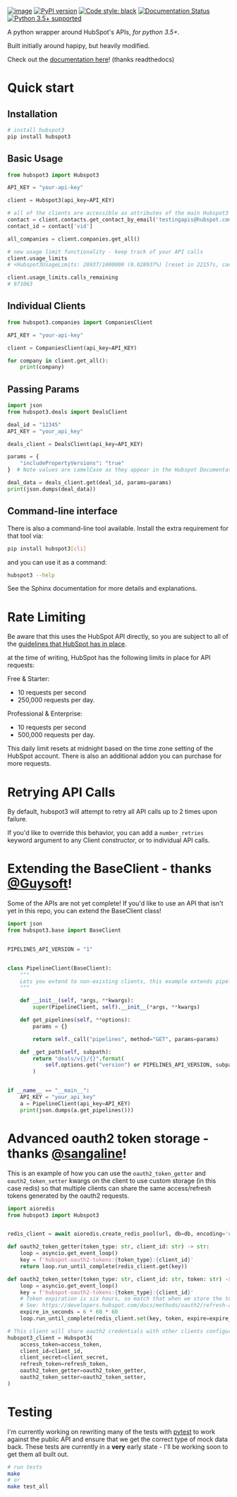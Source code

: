 [![image](https://travis-ci.org/jpetrucciani/hubspot3.svg?branch=master)](https://travis-ci.org/jpetrucciani/hubspot3)
[![PyPI
version](https://badge.fury.io/py/hubspot3.svg)](https://badge.fury.io/py/hubspot3)
[![Code style:
black](https://img.shields.io/badge/code%20style-black-000000.svg)](https://github.com/ambv/black)
[![Documentation
Status](https://readthedocs.org/projects/hubspot3/badge/?version=latest)](https://hubspot3.readthedocs.io/en/latest/?badge=latest)
[![Python 3.5+
supported](https://img.shields.io/badge/python-3.5+-blue.svg)](https://www.python.org/downloads/release/python-350/)

A python wrapper around HubSpot's APIs, _for python 3.5+_.

Built initially around hapipy, but heavily modified.

Check out the [documentation
here](https://hubspot3.readthedocs.io/en/latest/)\! (thanks readthedocs)

# Quick start

## Installation

```bash
# install hubspot3
pip install hubspot3
```

## Basic Usage

```python
from hubspot3 import Hubspot3

API_KEY = "your-api-key"

client = Hubspot3(api_key=API_KEY)

# all of the clients are accessible as attributes of the main Hubspot3 Client
contact = client.contacts.get_contact_by_email('testingapis@hubspot.com')
contact_id = contact['vid']

all_companies = client.companies.get_all()

# new usage limit functionality - keep track of your API calls
client.usage_limits
# <Hubspot3UsageLimits: 28937/1000000 (0.028937%) [reset in 22157s, cached for 299s]>

client.usage_limits.calls_remaining
# 971063
```

## Individual Clients

```python
from hubspot3.companies import CompaniesClient

API_KEY = "your-api-key"

client = CompaniesClient(api_key=API_KEY)

for company in client.get_all():
    print(company)
```

## Passing Params

```python
import json
from hubspot3.deals import DealsClient

deal_id = "12345"
API_KEY = "your_api_key"

deals_client = DealsClient(api_key=API_KEY)

params = {
    "includePropertyVersions": "true"
}  # Note values are camelCase as they appear in the Hubspot Documentation!

deal_data = deals_client.get(deal_id, params=params)
print(json.dumps(deal_data))
```

## Command-line interface

There is also a command-line tool available. Install the extra
requirement for that tool via:

```bash
pip install hubspot3[cli]
```

and you can use it as a command:

```bash
hubspot3 --help
```

See the Sphinx documentation for more details and explanations.

# Rate Limiting

Be aware that this uses the HubSpot API directly, so you are subject to
all of the [guidelines that HubSpot has in
place](https://developers.hubspot.com/apps/api_guidelines).

at the time of writing, HubSpot has the following limits in place for
API requests:

Free & Starter:

-   10 requests per second
-   250,000 requests per day.

Professional & Enterprise:

-   10 requests per second
-   500,000 requests per day.

This daily limit resets at midnight based on the time zone setting of
the HubSpot account. There is also an additional addon you can purchase
for more requests.

# Retrying API Calls

By default, hubspot3 will attempt to retry all API calls up to 2 times
upon failure.

If you'd like to override this behavior, you can add a `number_retries`
keyword argument to any Client constructor, or to individual API calls.

# Extending the BaseClient - thanks [@Guysoft](https://github.com/guysoft)\!

Some of the APIs are not yet complete\! If you'd like to use an API that
isn't yet in this repo, you can extend the BaseClient class\!

```python
import json
from hubspot3.base import BaseClient


PIPELINES_API_VERSION = "1"


class PipelineClient(BaseClient):
    """
    Lets you extend to non-existing clients, this example extends pipelines
    """

    def __init__(self, *args, **kwargs):
        super(PipelineClient, self).__init__(*args, **kwargs)

    def get_pipelines(self, **options):
        params = {}

        return self._call("pipelines", method="GET", params=params)

    def _get_path(self, subpath):
        return "deals/v{}/{}".format(
            self.options.get("version") or PIPELINES_API_VERSION, subpath
        )


if __name__ == "__main__":
    API_KEY = "your_api_key"
    a = PipelineClient(api_key=API_KEY)
    print(json.dumps(a.get_pipelines()))
```

# Advanced oauth2 token storage - thanks [@sangaline](https://github.com/sangaline)\!

This is an example of how you can use the `oauth2_token_getter` and `oauth2_token_setter` kwargs on the client to use custom storage (in this case redis) so that multiple clients can share the same access/refresh tokens generated by the oauth2 requests.

```python
import aioredis
from hubspot3 import Hubspot3


redis_client = await aioredis.create_redis_pool(url, db=db, encoding='utf-8', timeout=10)

def oauth2_token_getter(token_type: str, client_id: str) -> str:
    loop = asyncio.get_event_loop()
    key = f'hubspot-oauth2-tokens:{token_type}:{client_id}'
    return loop.run_until_complete(redis_client.get(key))

def oauth2_token_setter(token_type: str, client_id: str, token: str) -> None:
    loop = asyncio.get_event_loop()
    key = f'hubspot-oauth2-tokens:{token_type}:{client_id}'
    # Token expiration is six hours, so match that when we store the tokens.
    # See: https://developers.hubspot.com/docs/methods/oauth2/refresh-access-token
    expire_in_seconds = 6 * 60 * 60
    loop.run_until_complete(redis_client.set(key, token, expire=expire_in_seconds))

# This client will share oauth2 credentials with other clients configured in the same way.
hubspot3_client = Hubspot3(
    access_token=access_token,
    client_id=client_id,
    client_secret=client_secret,
    refresh_token=refresh_token,
    oauth2_token_getter=oauth2_token_getter,
    oauth2_token_setter=oauth2_token_setter,
)
```

# Testing

I'm currently working on rewriting many of the tests with
[pytest](https://docs.pytest.org/en/latest/) to work against the public
API and ensure that we get the correct type of mock data back. These
tests are currently in a **very** early state - I'll be working soon to
get them all built out.

```bash
# run tests
make
# or
make test_all
```
